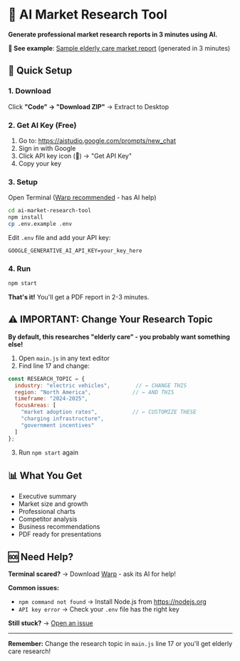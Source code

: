 # 🤖 AI Market Research Tool

**Generate professional market research reports in 3 minutes using AI.**

**📄 See example**: [Sample elderly care market report](elderly-care-market-research-2025-09-09T23-19-17.pdf) (generated in 3 minutes)

## 🚀 Quick Setup

### 1. Download
Click **"Code" → "Download ZIP"** → Extract to Desktop

### 2. Get AI Key (Free)
1. Go to: https://aistudio.google.com/prompts/new_chat
2. Sign in with Google
3. Click API key icon (🔑) → "Get API Key"
4. Copy your key

### 3. Setup
Open Terminal ([Warp recommended](https://www.warp.dev/terminal) - has AI help)

```bash
cd ai-market-research-tool
npm install
cp .env.example .env
```

Edit `.env` file and add your API key:
```
GOOGLE_GENERATIVE_AI_API_KEY=your_key_here
```

### 4. Run
```bash
npm start
```

**That's it!** You'll get a PDF report in 2-3 minutes.

## ⚠️ IMPORTANT: Change Your Research Topic

**By default, this researches "elderly care" - you probably want something else!**

1. Open `main.js` in any text editor
2. Find line 17 and change:

```javascript
const RESEARCH_TOPIC = {
  industry: "electric vehicles",        // ← CHANGE THIS
  region: "North America",             // ← AND THIS
  timeframe: "2024-2025",
  focusAreas: [
    "market adoption rates",           // ← CUSTOMIZE THESE
    "charging infrastructure",
    "government incentives"
  ]
};
```

3. Run `npm start` again

## 📊 What You Get

- Executive summary
- Market size and growth
- Professional charts
- Competitor analysis
- Business recommendations
- PDF ready for presentations

## 🆘 Need Help?

**Terminal scared?** → Download [Warp](https://www.warp.dev/terminal) - ask its AI for help!

**Common issues:**
- `npm command not found` → Install Node.js from https://nodejs.org
- `API key error` → Check your `.env` file has the right key

**Still stuck?** → [Open an issue](../../issues)

---

**Remember:** Change the research topic in `main.js` line 17 or you'll get elderly care research!